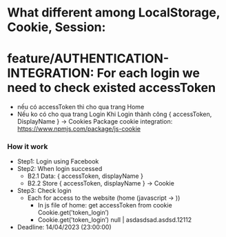 # What different among LocalStorage, Cookie, Session:

# feature/AUTHENTICATION-INTEGRATION: For each login we need to check existed accessToken
- nếu có accessToken thì cho qua trang Home
- Nếu ko có cho qua trang Login
Khi Login thành công { accessToken, DisplayName } -> Cookies
Package cookie integration: https://www.npmjs.com/package/js-cookie
### How it work
- Step1: Login using Facebook
- Step2: When login successed
    - B2.1 Data: { accessToken, displayName }
    - B2.2 Store { accessToken, displayName } -> Cookie
- Step3: Check login
    - Each for access to the website (home (javascript -> ))
        - In js file of home: get accessToken from cookie Cookie.get(’token_login’)
        -  Cookie.get(’token_login’) null | asdasdsad.asdsd.12112
- Deadline: 14/04/2023 (23:00:00)